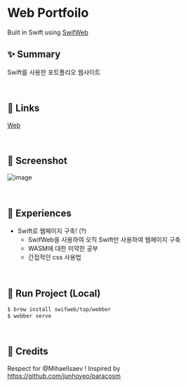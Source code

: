 # Web Portfoilo
Built in Swift using [SwifWeb](https://github.com/swifweb/web)

## :sparkles: Summary
Swift를 사용한 포트폴리오 웹사이트

<br>

## 🔗 Links
[Web](https://baegteun.com/index)

<br>

## 📸 Screenshot
![image](https://user-images.githubusercontent.com/74440939/218421349-6df80ec2-870b-4312-a344-332c8280130f.png)

<br>

## 🤔 Experiences
- Swift로 웹페이지 구축! (?)
  - SwifWeb을 사용하여 오직 Swift만 사용하여 웹페이지 구축
  - WASM에 대한 미약한 공부
  - 간접적인 css 사용법

<br>

## 🏃 Run Project (Local)
```sh
$ brew install swifweb/tap/webber
$ webber serve
```

<br>

## :clap: Credits
Respect for @MihaelIsaev !
Inspired by https://github.com/junhoyeo/paracosm 
